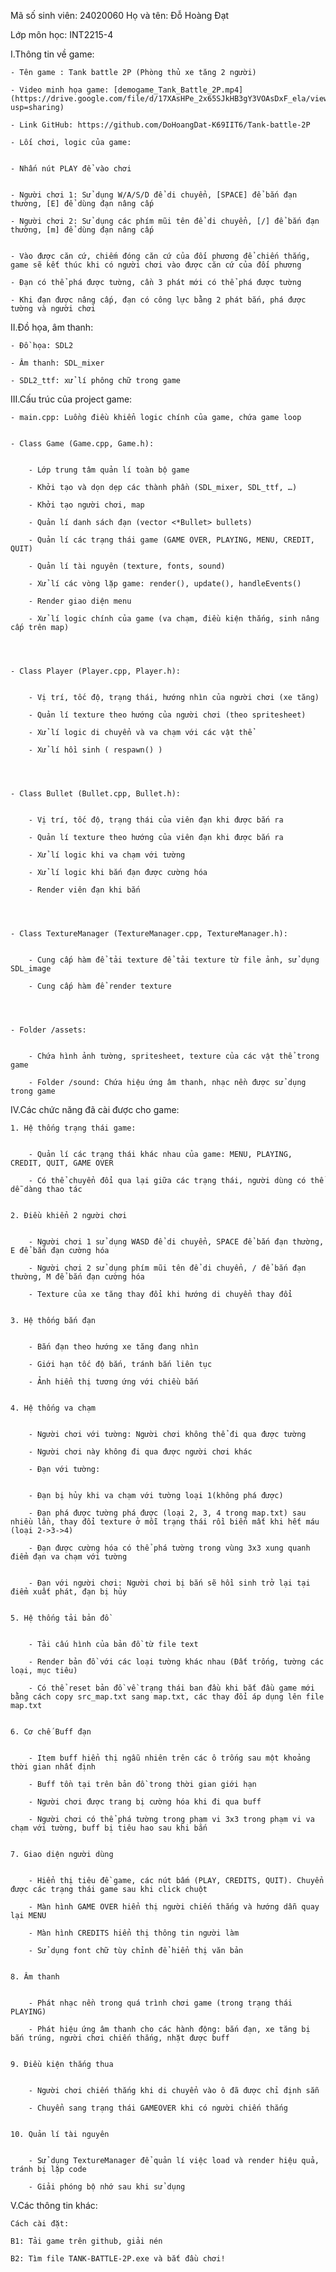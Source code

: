 ﻿Mã số sinh viên: 24020060 Họ và tên: Đỗ Hoàng Đạt

Lớp môn học: INT2215-4

I.Thông tin về game:
    

    - Tên game : Tank battle 2P (Phòng thủ xe tăng 2 người)
    
    - Video minh họa game: [demogame_Tank_Battle_2P.mp4](https://drive.google.com/file/d/17XAsHPe_2x65SJkHB3gY3VOAsDxF_ela/view?usp=sharing)
    
    - Link GitHub: https://github.com/DoHoangDat-K69IIT6/Tank-battle-2P
    
    - Lối chơi, logic của game:
    

    - Nhấn nút PLAY để vào chơi
    

    - Người chơi 1: Sử dụng W/A/S/D để di chuyển, [SPACE] để bắn đạn thường, [E] để dùng đạn nâng cấp
    
    - Người chơi 2: Sử dụng các phím mũi tên để di chuyển, [/] để bắn đạn thường, [m] để dùng đạn nâng cấp
    

    - Vào được căn cứ, chiếm đóng căn cứ của đối phương để chiến thắng, game sẽ kết thúc khi có người chơi vào được căn cứ của đối phương
    
    - Đạn có thể phá được tường, cần 3 phát mới có thể phá được tường
    
    - Khi đạn được nâng cấp, đạn có công lực bằng 2 phát bắn, phá được tường và người chơi
    

II.Đồ họa, âm thanh:
    

    - Đồ họa: SDL2
    
    - Âm thanh: SDL_mixer
    
    - SDL2_ttf: xử lí phông chữ trong game
    

III.Cấu trúc của project game: 
    

    - main.cpp: Luồng điều khiển logic chính của game, chứa game loop
    

    - Class Game (Game.cpp, Game.h):
    

        - Lớp trung tâm quản lí toàn bộ game
    
        - Khởi tạo và dọn dẹp các thành phần (SDL_mixer, SDL_ttf, …)
    
        - Khởi tạo người chơi, map
    
        - Quản lí danh sách đạn (vector <*Bullet> bullets)
    
        - Quản lí các trạng thái game (GAME OVER, PLAYING, MENU, CREDIT, QUIT)
    
        - Quản lí tài nguyên (texture, fonts, sound)
    
        - Xử lí các vòng lặp game: render(), update(), handleEvents()
    
        - Render giao diện menu
    
        - Xử lí logic chính của game (va chạm, điều kiện thắng, sinh nâng cấp trên map)
    

  

    - Class Player (Player.cpp, Player.h):
    

        - Vị trí, tốc độ, trạng thái, hướng nhìn của người chơi (xe tăng)
    
        - Quản lí texture theo hướng của người chơi (theo spritesheet)
    
        - Xử lí logic di chuyển và va chạm với các vật thể
    
        - Xử lí hồi sinh ( respawn() )
    

  

    - Class Bullet (Bullet.cpp, Bullet.h):
    

        - Vị trí, tốc độ, trạng thái của viên đạn khi được bắn ra
    
        - Quản lí texture theo hướng của viên đạn khi được bắn ra
    
        - Xử lí logic khi va chạm với tường
    
        - Xử lí logic khi bắn đạn được cường hóa
    
        - Render viên đạn khi bắn
    

  

    - Class TextureManager (TextureManager.cpp, TextureManager.h):
    

        - Cung cấp hàm để tải texture để tải texture từ file ảnh, sử dụng SDL_image
    
        - Cung cấp hàm để render texture
    

  

    - Folder /assets:
    

        - Chứa hình ảnh tường, spritesheet, texture của các vật thể trong game
    
        - Folder /sound: Chứa hiệu ứng âm thanh, nhạc nền được sử dụng trong game
    

  

IV.Các chức năng đã cài được cho game:
    

    1. Hệ thống trạng thái game:
    

        - Quản lí các trạng thái khác nhau của game: MENU, PLAYING, CREDIT, QUIT, GAME OVER
    
        - Có thể chuyển đổi qua lại giữa các trạng thái, người dùng có thể dễ dàng thao tác
    

    2. Điều khiển 2 người chơi
    

        - Người chơi 1 sử dụng WASD để di chuyển, SPACE để bắn đạn thường, E để bắn đạn cường hóa
    
        - Người chơi 2 sử dụng phím mũi tên để di chuyển, / để bắn đạn thường, M để bắn đạn cường hóa
    
        - Texture của xe tăng thay đổi khi hướng di chuyển thay đổi
    

    3. Hệ thống bắn đạn
    

        - Bắn đạn theo hướng xe tăng đang nhìn
    
        - Giới hạn tốc độ bắn, tránh bắn liên tục
    
        - Ảnh hiển thị tương ứng với chiều bắn
    

    4. Hệ thống va chạm
    

        - Người chơi với tường: Người chơi không thể đi qua được tường
    
        - Người chơi này không đi qua được người chơi khác
    
        - Đạn với tường: 
    

        - Đạn bị hủy khi va chạm với tường loại 1(không phá được)
    
        - Đạn phá được tường phá được (loại 2, 3, 4 trong map.txt) sau nhiều lần, thay đổi texture ở mỗi trạng thái rồi biến mất khi hết máu (loại 2->3->4)
    
        - Đạn được cường hóa có thể phá tường trong vùng 3x3 xung quanh điểm đạn va chạm với tường
    

        - Đạn với người chơi: Người chơi bị bắn sẽ hồi sinh trở lại tại điểm xuất phát, đạn bị hủy
    

    5. Hệ thống tải bản đồ
    

        - Tải cấu hình của bản đồ từ file text
    
        - Render bản đồ với các loại tường khác nhau (Đất trống, tường các loại, mục tiêu)
    
        - Có thể reset bản đồ về trạng thái ban đầu khi bắt đầu game mới bằng cách copy src_map.txt sang map.txt, các thay đổi áp dụng lên file map.txt
    

    6. Cơ chế Buff đạn
    

        - Item buff hiển thị ngẫu nhiên trên các ô trống sau một khoảng thời gian nhất định
    
        - Buff tồn tại trên bản đồ trong thời gian giới hạn
    
        - Người chơi được trang bị cường hóa khi đi qua buff
    
        - Người chơi có thể phá tường trong phạm vi 3x3 trong phạm vi va chạm với tường, buff bị tiêu hao sau khi bắn
    

    7. Giao diện người dùng 
    

        - Hiển thị tiêu đề game, các nút bấm (PLAY, CREDITS, QUIT). Chuyển được các trạng thái game sau khi click chuột
    
        - Màn hình GAME OVER hiển thị người chiến thắng và hướng dẫn quay lại MENU
    
        - Màn hình CREDITS hiển thị thông tin người làm
    
        - Sử dụng font chữ tùy chỉnh để hiển thị văn bản
    

    8. Âm thanh
    

        - Phát nhạc nền trong quá trình chơi game (trong trạng thái PLAYING)
    
        - Phát hiệu ứng âm thanh cho các hành động: bắn đạn, xe tăng bị bắn trúng, người chơi chiến thắng, nhặt được buff
    

    9. Điều kiện thắng thua
    

        - Người chơi chiến thắng khi di chuyển vào ô đã được chỉ định sẵn
    
        - Chuyển sang trạng thái GAMEOVER khi có người chiến thắng
    

    10. Quản lí tài nguyên
    

        - Sử dụng TextureManager để quản lí việc load và render hiệu quả, tránh bị lặp code
    
        - Giải phóng bộ nhớ sau khi sử dụng
    

  

V.Các thông tin khác:
    

    Cách cài đặt:

    B1: Tải game trên github, giải nén

    B2: Tìm file TANK-BATTLE-2P.exe và bắt đầu chơi!

   